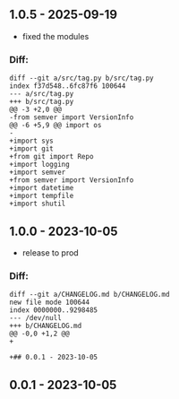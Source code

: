 
## 1.0.5 - 2025-09-19
- fixed the modules

### Diff:
```
diff --git a/src/tag.py b/src/tag.py
index f37d548..6fc87f6 100644
--- a/src/tag.py
+++ b/src/tag.py
@@ -3 +2,0 @@
-from semver import VersionInfo
@@ -6 +5,9 @@ import os
-
+import sys
+import git
+from git import Repo
+import logging
+import semver
+from semver import VersionInfo
+import datetime
+import tempfile
+import shutil
```


## 1.0.0 - 2023-10-05
- release to prod

### Diff:
```
diff --git a/CHANGELOG.md b/CHANGELOG.md
new file mode 100644
index 0000000..9298485
--- /dev/null
+++ b/CHANGELOG.md
@@ -0,0 +1,2 @@
+

+## 0.0.1 - 2023-10-05

```


## 0.0.1 - 2023-10-05
